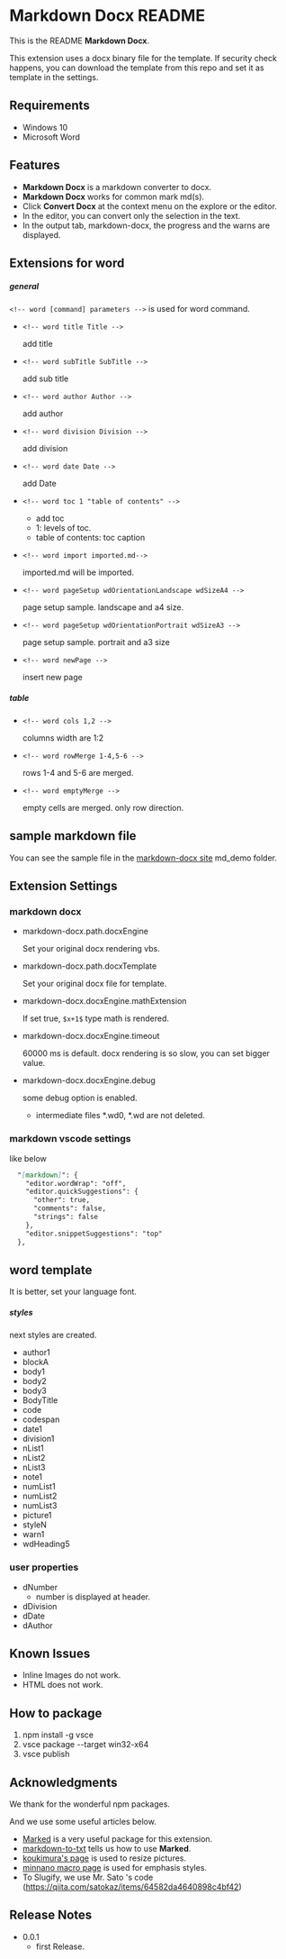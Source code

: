 # Markdown Docx README

This is the README **Markdown Docx**. 

This extension uses a docx binary file for the template. 
If security check happens, you can download the template from this repo and set it as template in the settings.

## Requirements

* Windows 10
* Microsoft Word

## Features

* **Markdown Docx** is a markdown converter to docx.
* **Markdown Docx** works for common mark md(s).
* Click **Convert Docx** at the context menu on the explore or the editor.
* In the editor, you can convert only the selection in the text.
* In the output tab, markdown-docx, the progress and the warns are displayed.
  
## Extensions for word

##### general

`<!-- word [command] parameters -->` is used for word command.

* `<!-- word title Title -->`

    add title

* `<!-- word subTitle SubTitle -->`
  
    add sub title
* `<!-- word author Author -->`

    add author
* `<!-- word division Division -->`

    add division
* `<!-- word date Date -->`

    add Date
* `<!-- word toc 1 "table of contents" -->`

    * add toc
    * 1: levels of toc.
    * table of contents: toc caption

* `<!-- word import imported.md-->`

  imported.md will be imported.

* `<!-- word pageSetup wdOrientationLandscape wdSizeA4 -->`
  
    page setup sample. landscape and a4 size.

* `<!-- word pageSetup wdOrientationPortrait wdSizeA3 -->`

    page setup sample. portrait and a3 size

* `<!-- word newPage -->`

    insert new page

##### table

* `<!-- word cols 1,2 -->`

    columns width are 1:2

* `<!-- word rowMerge 1-4,5-6 -->`

    rows 1-4 and 5-6 are merged.

* `<!-- word emptyMerge -->`
  
    empty cells are merged. only row direction.

## sample markdown file

You can see the sample file in the [markdown-docx site](https://github.com/toramameseven/markdown-docx) md_demo folder.

## Extension Settings

### markdown docx

* markdown-docx.path.docxEngine

    Set your original docx rendering vbs.

* markdown-docx.path.docxTemplate

    Set your original docx file for template.

* markdown-docx.docxEngine.mathExtension
   
   If set true, `$x+1$` type math is rendered.

* markdown-docx.docxEngine.timeout

    60000 ms is default. docx rendering is so slow, you can set bigger value.

* markdown-docx.docxEngine.debug
   
    some debug option is enabled.

    * intermediate files *.wd0, *.wd are not deleted.
  
### markdown vscode settings

like below

```markdown
  "[markdown]": {
    "editor.wordWrap": "off",
    "editor.quickSuggestions": {
      "other": true,
      "comments": false,
      "strings": false
    },
    "editor.snippetSuggestions": "top"
  },
```

## word template

It is better, set your language font.

##### styles

next styles are created.

* author1
* blockA
* body1
* body2
* body3
* BodyTitle
* code
* codespan
* date1
* division1
* nList1
* nList2
* nList3
* note1
* numList1
* numList2
* numList3
* picture1
* styleN
* warn1
* wdHeading5

### user properties

* dNumber
  * number is displayed at header.
* dDivision
* dDate
* dAuthor

## Known Issues

* Inline Images do not work.
* HTML does not work.

## How to package

1. npm install -g vsce
1. vsce package --target win32-x64
1. vsce publish

## Acknowledgments

We thank for the wonderful npm packages.

And we use some useful articles below. 

* [Marked](https://www.npmjs.com/package/marked) is a very useful package for this extension.
* [markdown-to-txt](https://www.npmjs.com/package/markdown-to-txt) tells us how to use **Marked**.
* [koukimura's page](https://koukimra.com/) is used to resize pictures.
* [minnano macro page](https://www.wordvbalab.com/) is used for emphasis styles.
* To Slugify, we use Mr. Sato 's code (https://qiita.com/satokaz/items/64582da4640898c4bf42)



## Release Notes

* 0.0.1
  * first Release.


